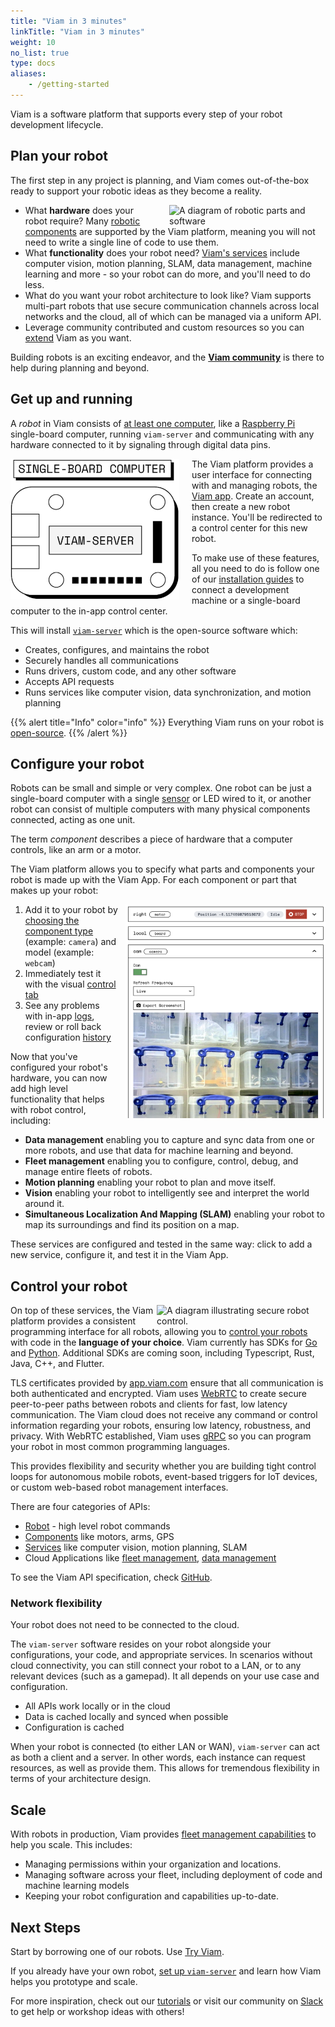 ```yaml
---
title: "Viam in 3 minutes"
linkTitle: "Viam in 3 minutes"
weight: 10
no_list: true
type: docs
aliases:
    - /getting-started
---
```


Viam is a software platform that supports every step of your robot development lifecycle.

## Plan your robot

The first step in any project is planning, and Viam comes out-of-the-box ready to support your robotic ideas as they become a reality.

<img src="https://assets-global.website-files.com/62fba5686b6d47fe2a1ed2a6/633d91b848050946efcf0690_viam-overview-illustrations-build.svg" alt="A diagram of robotic parts and software" style="float: right; max-width:250px; display: block; margin: auto auto auto 20px"></img>

* What **hardware** does your robot require?
Many [robotic components](/components) are supported by the Viam platform, meaning you will not need to write a single line of code to use them.
* What **functionality** does your robot need?
[Viam's services](/services) include computer vision, motion planning, SLAM, data management, machine learning and more - so your robot can do more, and you'll need to do less.
* What do you want your robot architecture to look like?
Viam supports multi-part robots that use secure communication channels across local networks and the cloud, all of which can be managed via a uniform API.
* Leverage community contributed and custom resources so you can [extend](/program/extend) Viam as you want.

Building robots is an exciting endeavor, and the [**Viam community**](https://join.slack.com/t/viamrobotics/shared_invite/zt-1f5xf1qk5-TECJc1MIY1MW0d6ZCg~Wnw) is there to help during planning and beyond.

## Get up and running

A *robot* in Viam consists of [at least one computer](/installation/prepare/), like a [Raspberry Pi](https://www.raspberrypi.com/documentation/computers/raspberry-pi.html) single-board computer, running `viam-server` and communicating with any hardware connected to it by signaling through digital data pins.

<img src="img/board-viam-server.png" alt="A diagram of a single-board computer running viam-server." style="float: left; max-width:270px; display: block; margin: auto 20px auto auto"></img>

The Viam platform provides a user interface for connecting with and managing robots, the [Viam app](https://app.viam.com/).
Create an account, then create a new robot instance.
You'll be redirected to a control center for this new robot.

To make use of these features, all you need to do is follow one of our [installation guides](/installation) to connect a development machine or a single-board computer to the in-app control center.

This will install [`viam-server`](https://github.com/viamrobotics/rdk) which is the open-source software which:

* Creates, configures, and maintains the robot
* Securely handles all communications
* Runs drivers, custom code, and any other software
* Accepts API requests
* Runs services like computer vision, data synchronization, and motion planning

{{% alert title="Info" color="info" %}}
Everything Viam runs on your robot is [open-source](https://github.com/viamrobotics).
{{% /alert %}}

## Configure your robot

Robots can be small and simple or very complex.
One robot can be just a single-board computer with a single [sensor](/components/sensor/) or LED wired to it, or another robot can consist of multiple computers with many physical components connected, acting as one unit.

The term *component* describes a piece of hardware that a computer controls, like an arm or a motor.

The Viam platform allows you to specify what parts and components your robot is made up with the Viam App.
For each component or part that makes up your robot:

<img src="img/test_components.png" alt="Multiple components being tested in the Viam App." style="float: right; max-width:320px; display: block; margin: auto auto auto 10px"></img>

1. Add it to your robot by [choosing the component type](/manage/app-usage/#config) (example: `camera`) and model (example: `webcam`)
2. Immediately test it with the visual [control tab](/manage/app-usage/#control)
3. See any problems with in-app [logs](/manage/app-usage/#logs), review or roll back configuration [history](/manage/app-usage/#history)

Now that you've configured your robot's hardware, you can now add high level functionality that helps with robot control, including:

* **Data management** enabling you to capture and sync data from one or more robots, and use that data for machine learning and beyond.
* **Fleet management** enabling you to configure, control, debug, and manage entire fleets of robots.
* **Motion planning** enabling your robot to plan and move itself.
* **Vision** enabling your robot to intelligently see and interpret the world around it.
* **Simultaneous Localization And Mapping (SLAM)** enabling your robot to map its surroundings and find its position on a map.

These services are configured and tested in the same way: click to add a new service, configure it, and test it in the Viam App.

## Control your robot

<img src="https://assets-global.website-files.com/62fba5686b6d47fe2a1ed2a6/63334e5e19a68d329b1c5b0e_viam-overview-illustrations-manage.svg" alt="A diagram illustrating secure robot control." style="float: right; max-width:270px; display: block; margin: auto auto auto auto"></img>

On top of these services, the Viam platform provides a consistent programming interface for all robots, allowing you to [control your robots](/program/sdk-as-client/) with code in the **language of your choice**.
Viam currently has SDKs for [Go](https://pkg.go.dev/go.viam.com/rdk) and [Python](https://python.viam.dev/).
Additional SDKs are coming soon, including Typescript, Rust, Java, C++, and Flutter.

TLS certificates provided by [app.viam.com](https://app.viam.com) ensure that all communication is both authenticated and encrypted.
Viam uses [WebRTC](https://webrtc.org/) to create secure peer-to-peer paths between robots and clients for fast, low latency communication.
The Viam cloud does not receive any command or control information regarding your robots, ensuring low latency, robustness, and privacy.
With WebRTC established, Viam uses [gRPC](https://grpc.io/) so you can program your robot in most common programming languages.

This provides flexibility and security whether you are building tight control loops for autonomous mobile robots, event-based triggers for IoT devices, or custom web-based robot management interfaces.

There are four categories of APIs:

* [Robot](/services/robot-service/) - high level robot commands
* [Components](/components) like motors, arms, GPS
* [Services](/services) like computer vision, motion planning, SLAM
* Cloud Applications like [fleet management](/manage/fleet-management), [data management](/manage/data-management)

To see the Viam API specification, check [GitHub](https://github.com/viamrobotics/api).

### Network flexibility

Your robot does not need to be connected to the cloud.

The `viam-server` software resides on your robot alongside your configurations, your code, and appropriate services.
In scenarios without cloud connectivity, you can still connect your robot to a LAN, or to any relevant devices (such as a gamepad).
It all depends on your use case and configuration.

* All APIs work locally or in the cloud
* Data is cached locally and synced when possible
* Configuration is cached

When your robot is connected (to either LAN or WAN), `viam-server` can act as both a client and a server.
In other words, each instance can request resources, as well as provide them.
This allows for tremendous flexibility in terms of your architecture design.

## Scale

With robots in production, Viam provides [fleet management capabilities](manage/fleet-management/) to help you scale.
This includes:

* Managing permissions within your organization and locations.
* Managing software across your fleet, including deployment of code and machine learning models
* Keeping your robot configuration and capabilities up-to-date.

## Next Steps

Start by borrowing one of our robots.
Use [Try Viam](/try-viam/).

If you already have your own robot, [set up `viam-server`](/installation/) and learn how Viam helps you prototype and scale.

For more inspiration, check out our [tutorials](/tutorials) or visit our community on [Slack](https://join.slack.com/t/viamrobotics/shared_invite/zt-1f5xf1qk5-TECJc1MIY1MW0d6ZCg~Wnw/) to get help or workshop ideas with others!
